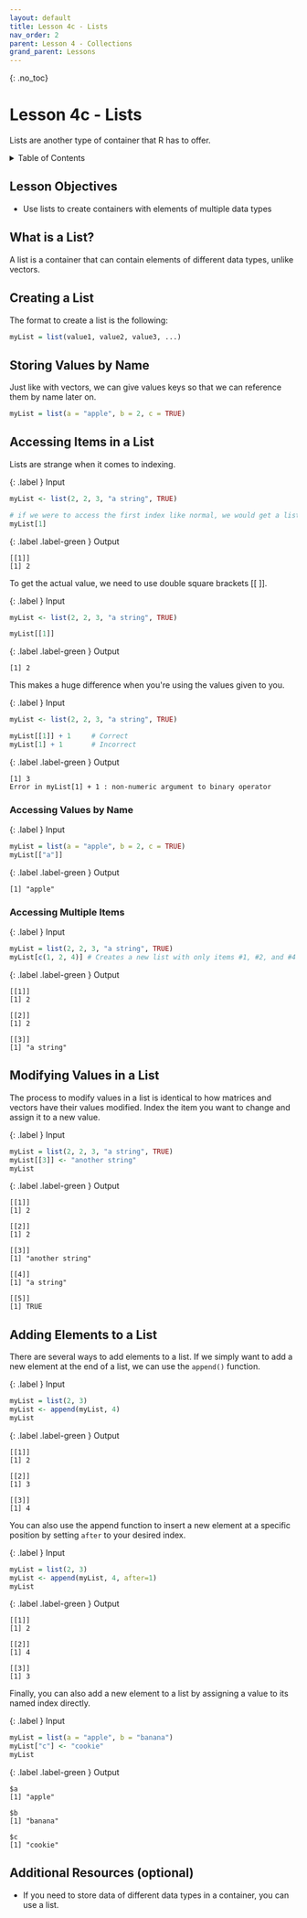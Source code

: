 ```yaml
---
layout: default
title: Lesson 4c - Lists
nav_order: 2
parent: Lesson 4 - Collections
grand_parent: Lessons
---
```


{: .no_toc}  
# Lesson 4c - Lists

Lists are another type of container that R has to offer.

<details markdown="block">
  <summary>
    Table of Contents
  </summary>
  {: .text-delta }
- TOC
{:toc}
</details>

## Lesson Objectives
- Use lists to create containers with elements of multiple data types

<!-- ## Lesson Video
The following video demonstrates each of the steps outlined below in text.

<iframe height="416" width="100%" allowfullscreen frameborder=0 src="https://echo360.ca/media/a65689c0-c35c-4f33-9c12-f0ac97883f54/public?autoplay=false&automute=false"></iframe>
[View original here.](https://echo360.ca/media/a65689c0-c35c-4f33-9c12-f0ac97883f54/public?autoplay=false&automute=false) -->

## What is a List?

A list is a container that can contain elements of different data types, unlike vectors.

## Creating a List

The format to create a list is the following:

```r
myList = list(value1, value2, value3, ...)
```

## Storing Values by Name

Just like with vectors, we can give values keys so that we can reference them by name later on.

```r
myList = list(a = "apple", b = 2, c = TRUE)
```

## Accessing Items in a List

Lists are strange when it comes to indexing.

<div class="code-example" markdown="1">

{: .label }
Input
```r
myList <- list(2, 2, 3, "a string", TRUE)

# if we were to access the first index like normal, we would get a list of 1 element
myList[1]
```

{: .label .label-green }
Output
```
[[1]]
[1] 2
```
</div>

To get the actual value, we need to use double square brackets [[ ]].

<div class="code-example" markdown="1">

{: .label }
Input
```r
myList <- list(2, 2, 3, "a string", TRUE)

myList[[1]]
```

{: .label .label-green }
Output
```
[1] 2
```
</div>

This makes a huge difference when you're using the values given to you.

<div class="code-example" markdown="1">

{: .label }
Input
```r
myList <- list(2, 2, 3, "a string", TRUE)

myList[[1]] + 1     # Correct
myList[1] + 1       # Incorrect
```

{: .label .label-green }
Output
```
[1] 3
Error in myList[1] + 1 : non-numeric argument to binary operator
```
</div>

### Accessing Values by Name

<div class="code-example" markdown="1">

{: .label }
Input
```r
myList = list(a = "apple", b = 2, c = TRUE)
myList[["a"]]
```

{: .label .label-green }
Output
```
[1] "apple"
```
</div>

### Accessing Multiple Items

<div class="code-example" markdown="1">

{: .label }
Input
```r
myList = list(2, 2, 3, "a string", TRUE)
myList[c(1, 2, 4)] # Creates a new list with only items #1, #2, and #4
```

{: .label .label-green }
Output
```
[[1]]
[1] 2

[[2]]
[1] 2

[[3]]
[1] "a string"
```
</div>

## Modifying Values in a List

The process to modify values in a list is identical to how matrices and vectors have their values modified. Index the item you want to change and assign it to a new value.

<div class="code-example" markdown="1">

{: .label }
Input
```r
myList = list(2, 2, 3, "a string", TRUE)
myList[[3]] <- "another string"
myList
```

{: .label .label-green }
Output
```
[[1]]
[1] 2

[[2]]
[1] 2

[[3]]
[1] "another string"

[[4]]
[1] "a string"

[[5]]
[1] TRUE
```
</div>

## Adding Elements to a List

There are several ways to add elements to a list. If we simply want to add a new element at the end of a list, we can use the `append()` function.

<div class="code-example" markdown="1">

{: .label }
Input
```r
myList = list(2, 3)
myList <- append(myList, 4)
myList
```

{: .label .label-green }
Output
```
[[1]]
[1] 2

[[2]]
[1] 3

[[3]]
[1] 4
```
</div>

You can also use the append function to insert a new element at a specific position by setting `after` to your desired index.

<div class="code-example" markdown="1">

{: .label }
Input
```r
myList = list(2, 3)
myList <- append(myList, 4, after=1)
myList
```

{: .label .label-green }
Output
```
[[1]]
[1] 2

[[2]]
[1] 4

[[3]]
[1] 3
```
</div>

Finally, you can also add a new element to a list by assigning a value to its named index directly.

<div class="code-example" markdown="1">

{: .label }
Input
```r
myList = list(a = "apple", b = "banana")
myList["c"] <- "cookie"
myList
```

{: .label .label-green }
Output
```
$a
[1] "apple"

$b
[1] "banana"

$c
[1] "cookie"
```
</div>

## Additional Resources (optional)

- If you need to store data of different data types in a container, you can use a list.
